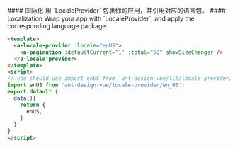 <cn>
#### 国际化
用 `LocaleProvider` 包裹你的应用，并引用对应的语言包。
</cn>

<us>
#### Localization
Wrap your app with `LocaleProvider`, and apply the corresponding language package.
</us>

```html
<template>
  <a-locale-provider :locale="enUS">
    <a-pagination :defaultCurrent="1" :total="50" showSizeChanger />
  </a-locale-provider>
</template>
<script>
// you should use import enUS from 'ant-design-vue/lib/locale-provider/en_US';
import enUS from 'ant-design-vue/locale-provider/en_US';
export default {
  data(){
    return {
      enUS,
    }
  }
}
</script>
```
